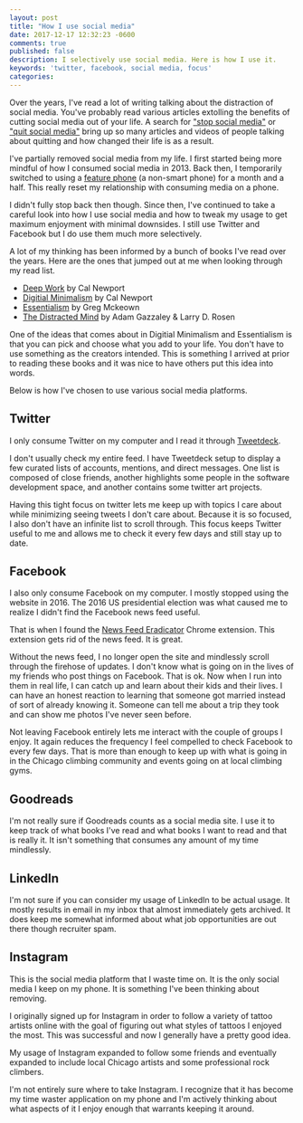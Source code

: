 ```yaml
---
layout: post
title: "How I use social media"
date: 2017-12-17 12:32:23 -0600
comments: true
published: false
description: I selectively use social media. Here is how I use it.
keywords: 'twitter, facebook, social media, focus'
categories: 
---
```


Over the years, I've read a lot of writing talking about the distraction of social media. You've probably read various articles extolling the benefits of cutting social media out of your life. A search for ["stop social media"](https://www.google.com/search?q=stop+social+media&oq=stop+social+media) or ["quit social media"](https://www.google.com/search?q=quit+social+media) bring up so many articles and videos of people talking about quitting and how changed their life is as a result.

I've partially removed social media from my life. I first started being more mindful of how I consumed social media in 2013. Back then, I temporarily switched to using a [feature phone](https://en.wikipedia.org/wiki/Feature_phone) (a non-smart phone) for a month and a half. This really reset my relationship with consuming media on a phone.

I didn't fully stop back then though. Since then, I've continued to take a careful look into how I use social media and how to tweak my usage to get maximum enjoyment with minimal downsides. I still use Twitter and Facebook but I do use them much more selectively.

A lot of my thinking has been informed by a bunch of books I've read over the years. Here are the ones that jumped out at me when looking through my read list.

- [Deep Work](https://amzn.to/2UJu1V7) by Cal Newport
- [Digitial Minimalism](https://amzn.to/2WfLYMv) by Cal Newport
- [Essentialism](https://amzn.to/2XX6imC) by Greg Mckeown
- [The Distracted Mind](https://amzn.to/2WgdBVR) by Adam Gazzaley & Larry D. Rosen

One of the ideas that comes about in Digitial Minimalism and Essentialism is that you can pick and choose what you add to your life. You don't have to use something as the creators intended. This is something I arrived at prior to reading these books and it was nice to have others put this idea into words.

Below is how I've chosen to use various social media platforms.

## Twitter

I only consume Twitter on my computer and I read it through [Tweetdeck](https://tweetdeck.twitter.com/).

I don't usually check my entire feed. I have Tweetdeck setup to display a few curated lists of accounts, mentions, and direct messages. One list is composed of close friends, another highlights some people in the software development space, and another contains some twitter art projects.

Having this tight focus on twitter lets me keep up with topics I care about while minimizing seeing tweets I don't care about. Because it is so focused, I also don't have an infinite list to scroll through. This focus keeps Twitter useful to me and allows me to check it every few days and still stay up to date.

## Facebook

I also only consume Facebook on my computer. I mostly stopped using the website in 2016. The 2016 US presidential election was what caused me to realize I didn't find the Facebook news feed useful.

That is when I found the [News Feed Eradicator](https://chrome.google.com/webstore/detail/news-feed-eradicator-for/fjcldmjmjhkklehbacihaiopjklihlgg?hl=en) Chrome extension. This extension gets rid of the news feed. It is great.

Without the news feed, I no longer open the site and mindlessly scroll through the firehose of updates. I don't know what is going on in the lives of my friends who post things on Facebook. That is ok. Now when I run into them in real life, I can catch up and learn about their kids and their lives. I can have an honest reaction to learning that someone got married instead of sort of already knowing it. Someone can tell me about a trip they took and can show me photos I've never seen before.

Not leaving Facebook entirely lets me interact with the couple of groups I enjoy. It again reduces the frequency I feel compelled to check Facebook to every few days. That is more than enough to keep up with what is going in in the Chicago climbing community and events going on at local climbing gyms.

## Goodreads

I'm not really sure if Goodreads counts as a social media site. I use it to keep track of what books I've read and what books I want to read and that is really it. It isn't something that consumes any amount of my time mindlessly.

## LinkedIn

I'm not sure if you can consider my usage of LinkedIn to be actual usage. It mostly results in email in my inbox that almost immediately gets archived. It does keep me somewhat informed about what job opportunities are out there though recruiter spam.

## Instagram

This is the social media platform that I waste time on. It is the only social media I keep on my phone. It is something I've been thinking about removing.

I originally signed up for Instagram in order to follow a variety of tattoo artists online with the goal of figuring out what styles of tattoos I enjoyed the most. This was successful and now I generally have a pretty good idea.

My usage of Instagram expanded to follow some friends and eventually expanded to include local Chicago artists and some professional rock climbers.

I'm not entirely sure where to take Instagram. I recognize that it has become my time waster application on my phone and I'm actively thinking about what aspects of it I enjoy enough that warrants keeping it around.



